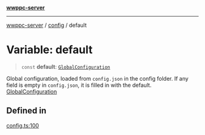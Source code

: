 [**wwppc-server**](../../README.md)

***

[wwppc-server](../../modules.md) / [config](../README.md) / default

# Variable: default

> `const` **default**: [`GlobalConfiguration`](../interfaces/GlobalConfiguration.md)

Global configuration, loaded from `config.json` in the config folder.
If any field is empty in `config.json`, it is filled in with the default.
[GlobalConfiguration](../interfaces/GlobalConfiguration.md)

## Defined in

[config.ts:100](https://github.com/WWPPC/WWPPC-server/blob/ee3abdd1c71a13a423c7eb75f79ad6723d0eebfc/src/config.ts#L100)
